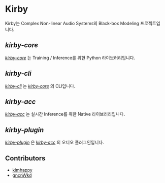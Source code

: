 # Kirby
Kirby는 Complex Non-linear Audio Systems의 Black-box Modeling 프로젝트입니다.

## *kirby-core*
[*kirby-core*](kirby-core/README.md) 는 Training / Inference를 위한 Python 라이브러리입니다.

## *kirby-cli*
[*kirby-cli*](kirby-cli/README.md) 는 [*kirby-core*](kirby-core/README.md) 의 CLI입니다.

## *kirby-acc*
[*kirby-acc*](kirby-acc/README.md) 는 실시간 Inference를 위한 Native 라이브러리입니다.

## *kirby-plugin*
[*kirby-plugin*](kirby-plugin/README.md) 은 [*kirby-acc*](kirby-acc/README.md) 의 오디오 플러그인입니다.

## Contributors
- [kimhappy](https://github.com/kimhappy)
- [gncnWkd](https://github.com/gncnWkd)
